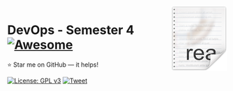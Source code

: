 <img src="icon.png" align="right" />

# DevOps - Semester 4 [![Awesome](https://cdn.rawgit.com/sindresorhus/awesome/d7305f38d29fed78fa85652e3a63e154dd8e8829/media/badge.svg)](https://github.com/Nehasingh1300/DevOps/tree/master/sem1)
:star: Star me on GitHub — it helps!

[![License: GPL v3](https://img.shields.io/badge/License-GPLv3-blue.svg)](https://github.com/Nehasingh1300/DevOps/blob/master/LICENSE)
[![Tweet](https://img.shields.io/twitter/url/http/shields.io.svg?style=social)](https://twitter.com/intent/tweet?text=DevOps%20:%20All%20you%20need%20to%20know%204&url=https://github.com/Nehasingh1300/DevOps&hashtags=DevOpsAtUPES,DevOps,LearnTogether,girlswhocode,girlintech,girlinstem)
